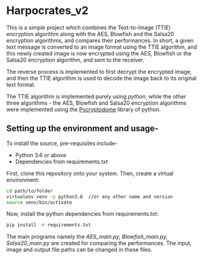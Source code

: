 # Harpocrates_v2

This is a simple project which combines the Text-to-Image (TTIE) encryption algorithm along with the AES, Blowfish and the Salsa20 encryption algorithms, and compares their performances. In short, a given text message is converted to an image format using the TTIE algorithm, and this newly created image is now encrypted using the AES, Blowfish or the Salsa20 encryption algorithm, and sent to the receiver.

The reverse process is implemented to first decrypt the encrypted image, and then the TTIE algorithm is used to decode the image back to its original text format.

The TTIE algorithm is implemented purely using *python*, while the other three algorithms - the AES, Blowfish and Salsa20 encryption algorithms were implemented using the [Pycryptodome](https://pycryptodome.readthedocs.io/en/latest/) library of python.

## Setting up the environment and usage-

To install the source, pre-requisites include-

- Python 3.6 or above
- Dependencies from requirements.txt

First, clone this repository onto your system. Then, create a virtual environment:

```sh
cd path/to/folder
virtualenv venv -p python3.6  //or any other name and version
source venv/bin/activate
```

Now, install the python dependencies from requirements.txt:
```py
pip install -r requirements.txt
```

The main programs namely the *AES_main.py, Blowfish_main.py, Salsa20_main.py* are created for comparing the performances. The input, image and output file paths can be changed in these files.
